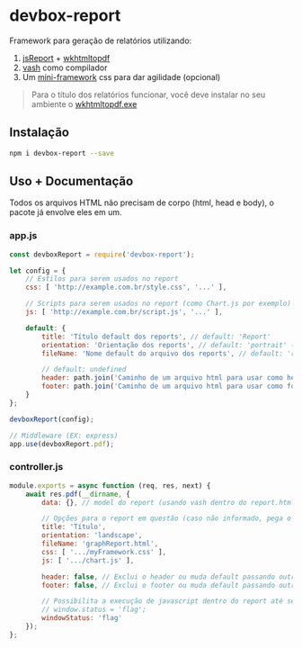 # devbox-report

Framework para geração de relatórios utilizando:

1. [jsReport](https://jsreport.net/) + [wkhtmltopdf](https://wkhtmltopdf.org/)
2. [vash](https://www.npmjs.com/package/vash) como compilador
3. Um [mini-framework](https://github.com/LenonBordini/devbox-report/blob/master/lib/css/style.css) css para dar agilidade (opcional)

> Para o título dos relatórios funcionar, você deve instalar no seu ambiente o [wkhtmltopdf.exe](https://github.com/LenonBordini/devbox-report/blob/master/lib/wkhtmltopdf/wkhtmltopdf.exe)

## Instalação

```bash
npm i devbox-report --save
```

## Uso + Documentação

Todos os arquivos HTML não precisam de corpo (html, head e body), o pacote já envolve eles em um.

### app.js

```js
const devboxReport = require('devbox-report');

let config = { 
    // Estilos para serem usados no report
    css: [ 'http://example.com.br/style.css', '...' ],

    // Scripts para serem usados no report (como Chart.js por exemplo)
    js: [ 'http://example.com.br/script.js', '...' ],

    default: {
        title: 'Título default dos reports', // default: 'Report'
        orientation: 'Orientação dos reports', // default: 'portrait' (portrait | landscape)
        fileName: 'Nome default do arquivo dos reports', // default: 'report.html'

        // default: undefined
        header: path.join('Caminho de um arquivo html para usar como header em todos os reports'),
        footer: path.join('Caminho de um arquivo html para usar como footer em todos os reports')
    }
};

devboxReport(config);

// Middleware (EX: express)
app.use(devboxReport.pdf);
```

### controller.js

```js
module.exports = async function (req, res, next) {
    await res.pdf(__dirname, { 
        data: {}, // model do report (usando vash dentro do report.html)

        // Opções para o report em questão (caso não informado, pega o default)
        title: 'Título',
        orientation: 'landscape',
        fileName: 'graphReport.html',
        css: [ '.../myFramework.css' ],
        js: [ '.../chart.js' ],

        header: false, // Exclui o header ou muda default passando outro path
        footer: false, // Exclui o footer ou muda default passando outro path

        // Possibilita a execução de javascript dentro do report até setar a flag lá dentro
        // window.status = 'flag';
        windowStatus: 'flag'
    });
};
```
